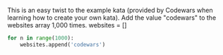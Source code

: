 This is an easy twist to the example kata (provided by Codewars when learning how to create your own kata).
Add the value "codewars" to the websites array 1,000 times.
websites = []
```python
for n in range(1000):
    websites.append('codewars')
```
